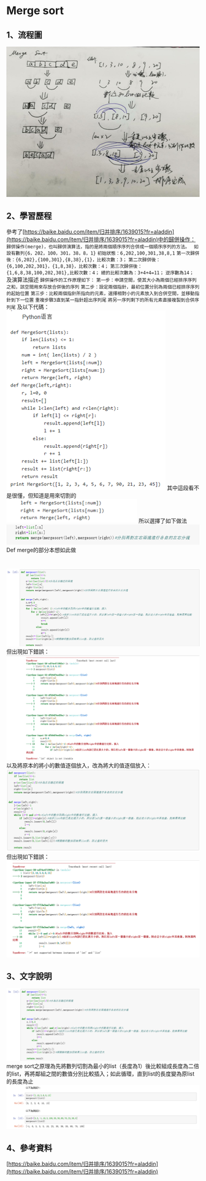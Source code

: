 # Merge sort
## 1、流程圖
![Image text](https://github.com/yanjiyue/leecode/blob/master/merge%20sort/1.png)
## 2、學習歷程
參考了[https://baike.baidu.com/item/归并排序/1639015?fr=aladdin](https://baike.baidu.com/item/归并排序/1639015?fr=aladdin)中的歸併操作：
` 歸併操作(merge)，也叫歸併演算法，指的是將兩個順序序列合併成一個順序序列的方法。`
` 如　設有數列{6，202，100，301，38，8，1}`
`初始狀態：6,202,100,301,38,8,1`
`第一次歸併後：{6,202},{100,301},{8,38},{1}，比較次數：3；`
`第二次歸併後：{6,100,202,301}，{1,8,38}，比較次數：4；`
`第三次歸併後：{1,6,8,38,100,202,301},比較次數：4；`
`總的比較次數為：3+4+4=11；`
`逆序數為14；`
及演算法描述
`歸併操作的工作原理如下：`
`第一步：申請空間，使其大小為兩個已經排序序列之和，該空間用來存放合併後的序列`
`第二步：設定兩個指針，最初位置分別為兩個已經排序序列的起始位置`
`第三步：比較兩個指針所指向的元素，選擇相對小的元素放入到合併空間，並移動指針到下一位置`
`重複步驟3直到某一指針超出序列尾`
`將另一序列剩下的所有元素直接複製到合併序列尾`
及以下代碼：
![Image text](https://github.com/yanjiyue/leecode/blob/master/merge%20sort/1-2.png)
其中這段看不是很懂，但知道是用來切割的
![Image text](https://github.com/yanjiyue/leecode/blob/master/merge%20sort/1-3.png)
所以選擇了如下做法
![Image text](https://github.com/yanjiyue/leecode/blob/master/merge%20sort/2.png)
Def merge的部分本想如此做
#
![Image text](https://github.com/yanjiyue/leecode/blob/master/merge%20sort/3.png)
但出現如下錯誤：
![Image text](https://github.com/yanjiyue/leecode/blob/master/merge%20sort/4.png)
以及將原本的將小的數值逐個放入，改為將大的值逐個放入：
![Image text](https://github.com/yanjiyue/leecode/blob/master/merge%20sort/5.png)
但出現如下錯誤：
![Image text](https://github.com/yanjiyue/leecode/blob/master/merge%20sort/6.png)
## 3、文字說明
![Image text](https://github.com/yanjiyue/leecode/blob/master/merge%20sort/7.png)
merge sort之原理為先將數列切割為最小的list（長度為1）後比較組成長度為二倍的list，再將鄰組之間的數值分別比較插入；如此循環，直到list的長度變為原list的長度為止
![Image text](https://github.com/yanjiyue/leecode/blob/master/merge%20sort/8.png)
## 4、參考資料
[https://baike.baidu.com/item/归并排序/1639015?fr=aladdin](https://baike.baidu.com/item/归并排序/1639015?fr=aladdin)
